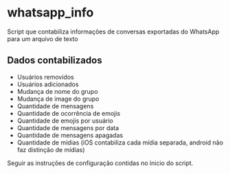# whatsapp_info
Script que contabiliza informações de conversas exportadas do WhatsApp para um arquivo de texto

## Dados contabilizados
- Usuários removidos
- Usuários adicionados
- Mudança de nome do grupo
- Mudança de image do grupo
- Quantidade de mensagens
- Quantidade de ocorrência de emojis
- Quantidade de emojis por usuário
- Quantidade de mensagens por data
- Quantidade de mensagens apagadas
- Quantidade de mídias (iOS contabiliza cada mídia separada, android não faz distinção de mídias)

Seguir as instruções de configuração contidas no inicio do script.
